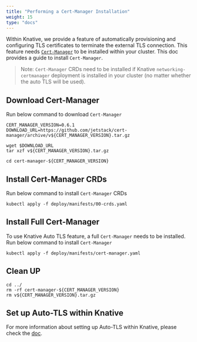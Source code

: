 ```yaml
---
title: "Performing a Cert-Manager Installation"
weight: 15
type: "docs"
---
```


Within Knative, we provide a feature of automatically provisioning and 
configuring TLS certificates to terminate the external TLS connection. This 
feature needs [`Cert-Manager`](https://github.com/jetstack/cert-manager) to be 
installed within your cluster.
This doc provides a guide to install `Cert-Manager`.

> Note: `Cert-Manager` CRDs need to be installed if Knative 
> `networking-certmanager` deployment is installed in your cluster (no matter 
> whether the auto TLS will be used). 

## Download Cert-Manager
Run below command to download `Cert-Manager`
```shell
CERT_MANAGER_VERSION=0.6.1
DOWNLOAD_URL=https://github.com/jetstack/cert-manager/archive/v${CERT_MANAGER_VERSION}.tar.gz

wget $DOWNLOAD_URL
tar xzf v${CERT_MANAGER_VERSION}.tar.gz

cd cert-manager-${CERT_MANAGER_VERSION} 
```

## Install Cert-Manager CRDs
Run below command to install `Cert-Manager` CRDs
```shell
kubectl apply -f deploy/manifests/00-crds.yaml
```

## Install Full Cert-Manager
To use Knative Auto TLS feature, a full `Cert-Manager` needs to be 
installed.
Run below command to install `Cert-Manager`
```shell
kubectl apply -f deploy/manifests/cert-manager.yaml
```

## Clean UP
```shell
cd ../
rm -rf cert-manager-${CERT_MANAGER_VERSION}
rm v${CERT_MANAGER_VERSION}.tar.gz
```

## Set up Auto-TLS within Knative
For more information about setting up Auto-TLS within Knative, please check
the [doc](../using-auto-tls.md).
